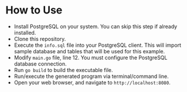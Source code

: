 # How to Use

* Install PostgreSQL on your system. You can skip this step if already installed.
* Clone this repository.
* Execute the `info.sql` file into your PostgreSQL client. This will import sample database and tables that will be used for this example.
* Modify `main.go` file, line 12. You must configure the PostgreSQL database connection.
* Run `go build` to build the executable file.
* Run/execute the generated program via terminal/command line.
* Open your web browser, and navigate to `http://localhost:8080`.
